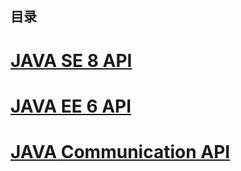 
目录
---


#   [JAVA SE 8 API](https://docs.oracle.com/javase/8/docs/api/)

#   [JAVA EE 6 API](https://docs.oracle.com/javaee/6/api/)

#   [JAVA  Communication API](https://docs.oracle.com/cd/E17802_01/products/products/javacomm/reference/api/javax/comm/package-summary.html)


